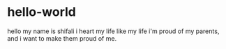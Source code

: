 # hello-world
hello my name is shifali 
i heart my life
like my life
i'm proud of my parents,
and i want to make them proud of me.
